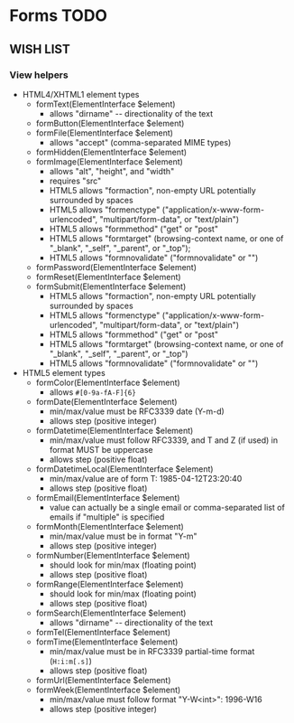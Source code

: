 Forms TODO
==========

WISH LIST
---------

### View helpers

* HTML4/XHTML1 element types
  * formText(ElementInterface $element)
    * allows "dirname" -- directionality of the text
  * formButton(ElementInterface $element)
  * formFile(ElementInterface $element)
    * allows "accept" (comma-separated MIME types)
  * formHidden(ElementInterface $element)
  * formImage(ElementInterface $element)
    * allows "alt", "height", and "width"
    * requires "src"
    * HTML5 allows "formaction", non-empty URL potentially surrounded by spaces
    * HTML5 allows "formenctype" ("application/x-www-form-urlencoded", "multipart/form-data", or "text/plain")
    * HTML5 allows "formmethod" ("get" or "post"
    * HTML5 allows "formtarget" (browsing-context name, or one of "\_blank", "\_self", "\_parent", or "\_top");
    * HTML5 allows "formnovalidate" ("formnovalidate" or "")
  * formPassword(ElementInterface $element)
  * formReset(ElementInterface $element)
  * formSubmit(ElementInterface $element)
    * HTML5 allows "formaction", non-empty URL potentially surrounded by spaces
    * HTML5 allows "formenctype" ("application/x-www-form-urlencoded", "multipart/form-data", or "text/plain")
    * HTML5 allows "formmethod" ("get" or "post"
    * HTML5 allows "formtarget" (browsing-context name, or one of "\_blank", "\_self", "\_parent", or "\_top")
    * HTML5 allows "formnovalidate" ("formnovalidate" or "")
* HTML5 element types
  * formColor(ElementInterface $element)
    * allows `#[0-9a-fA-F]{6}`
  * formDate(ElementInterface $element)
    * min/max/value must be RFC3339 date (Y-m-d)
    * allows step (positive integer)
  * formDatetime(ElementInterface $element)
    * min/max/value must follow RFC3339, and T and Z (if used) in format MUST be uppercase
    * allows step (positive float)
  * formDatetimeLocal(ElementInterface $element)
    * min/max/value are of form <date>T<time>: 1985-04-12T23:20:40
    * allows step (positive float)
  * formEmail(ElementInterface $element)
    * value can actually be a single email or comma-separated list of emails if "multiple" is specified
  * formMonth(ElementInterface $element)
    * min/max/value must be in format "Y-m"
    * allows step (positive integer)
  * formNumber(ElementInterface $element)
    * should look for min/max (floating point)
    * allows step (positive float)
  * formRange(ElementInterface $element)
    * should look for min/max (floating point)
    * allows step (positive float)
  * formSearch(ElementInterface $element)
    * allows "dirname" -- directionality of the text
  * formTel(ElementInterface $element)
  * formTime(ElementInterface $element)
    * min/max/value must be in RFC3339 partial-time format (`H:i:m[.s]`)
    * allows step (positive float)
  * formUrl(ElementInterface $element)
  * formWeek(ElementInterface $element)
    * min/max/value must follow format "Y-W\<int\>": 1996-W16
    * allows step (positive integer)



